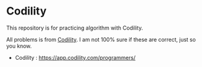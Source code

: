 # Codility
This repository is for practicing algorithm with Codility.

All problems is from [Codility](https://app.codility.com/programmers/).
I am not 100% sure if these are correct, just so you know.


- Codility : https://app.codility.com/programmers/
